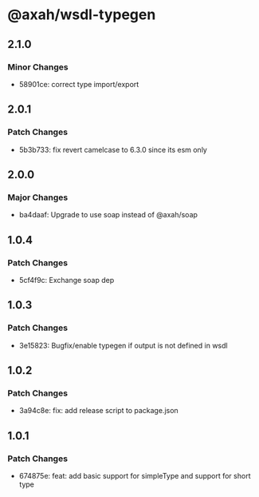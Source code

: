 # @axah/wsdl-typegen

## 2.1.0

### Minor Changes

- 58901ce: correct type import/export

## 2.0.1

### Patch Changes

- 5b3b733: fix revert camelcase to 6.3.0 since its esm only

## 2.0.0

### Major Changes

- ba4daaf: Upgrade to use soap instead of @axah/soap

## 1.0.4

### Patch Changes

- 5cf4f9c: Exchange soap dep

## 1.0.3

### Patch Changes

- 3e15823: Bugfix/enable typegen if output is not defined in wsdl

## 1.0.2

### Patch Changes

- 3a94c8e: fix: add release script to package.json

## 1.0.1

### Patch Changes

- 674875e: feat: add basic support for simpleType and support for short type

